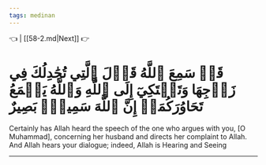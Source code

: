 ```yaml
---
tags: medinan
---
```


👈  | [[58-2.md|Next]] 👉

# قَدۡ سَمِعَ ٱللَّهُ قَوۡلَ ٱلَّتِي تُجَٰدِلُكَ فِي زَوۡجِهَا وَتَشۡتَكِيٓ إِلَى ٱللَّهِ وَٱللَّهُ يَسۡمَعُ تَحَاوُرَكُمَآۚ إِنَّ ٱللَّهَ سَمِيعُۢ بَصِيرٌ

Certainly has Allah heard the speech of the one who argues with you, [O Muhammad], concerning her husband and directs her complaint to Allah. And Allah hears your dialogue; indeed, Allah is Hearing and Seeing

---

